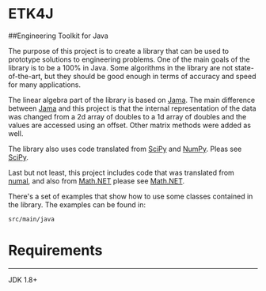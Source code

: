 # ETK4J
##Engineering Toolkit for Java

The purpose of this project is to create a library that can be used to prototype solutions to engineering problems. One 
of the main goals of the library is to be a 100% in Java. Some algorithms in the library are not state-of-the-art, but 
they should be good enough in terms of accuracy and speed for many applications.

The linear algebra part of the library is based on [Jama](https://math.nist.gov/javanumerics/jama/).
The main difference between [Jama](https://math.nist.gov/javanumerics/jama/) and this project is that the internal
representation of the data was changed from a 2d array of doubles to a 1d array of doubles and the values are accessed
using an offset. Other matrix methods were added as well.

The library also uses code translated from [SciPy](https://scipy.org/) and [NumPy](https://numpy.org/). 
Pleas see [SciPy](https://github.com/StaticBeagle/ETK4J/blob/master/SciPy).

Last but not least, this project includes code that was translated from [numal](https://github.com/JeffBezanson/numal),
and also from [Math.NET](https://www.mathdotnet.com/) please see [Math.NET](https://github.com/StaticBeagle/ETK4J/blob/master/Math.NET.txt).

There's a set of examples that show how to use some classes contained in the library. The examples
can be found in:

    src/main/java

# Requirements
---
JDK 1.8+
